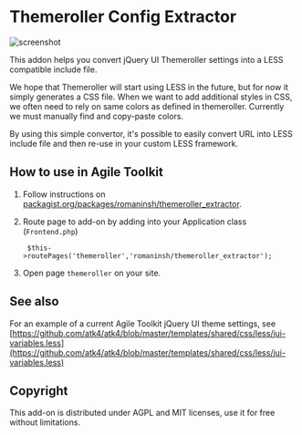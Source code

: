 # Themeroller Config Extractor

![screenshot](doc/screenshot.png)

This addon helps you convert jQuery UI Themeroller settings into a LESS
compatible include file.

We hope that Themeroller will start using LESS in the future, but for
now it simply generates a CSS file. When we want to add additional
styles in CSS, we often need to rely on same colors as defined in
themeroller. Currently we must manually find and copy-paste colors. 

By using this simple convertor, it's possible to easily convert URL into
LESS include file and then re-use in your custom LESS framework.


## How to use in Agile Toolkit

1. Follow instructions on [packagist.org/packages/romaninsh/themeroller_extractor](https://packagist.org/packages/romaninsh/themeroller_extractor).
2. Route page to add-on by adding into your Application class (`Frontend.php`)

        $this->routePages('themeroller','romaninsh/themeroller_extractor');
3. Open page `themeroller` on your site.

## See also

For an example of a current Agile Toolkit jQuery UI theme settings, see [https://github.com/atk4/atk4/blob/master/templates/shared/css/less/jui-variables.less](https://github.com/atk4/atk4/blob/master/templates/shared/css/less/jui-variables.less)


## Copyright

This add-on is distributed under AGPL and MIT licenses, use it for free without limitations.
